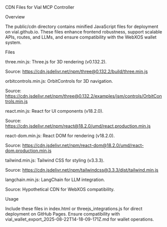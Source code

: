 CDN Files for Vial MCP Controller

Overview

The public/cdn directory contains minified JavaScript files for deployment on vial.github.io. These files enhance frontend robustness, support scalable APIs, routes, and LLMs, and ensure compatibility with the WebXOS wallet system.

Files





three.min.js: Three.js for 3D rendering (v0.132.2).





Source: https://cdn.jsdelivr.net/npm/three@0.132.2/build/three.min.js



orbitcontrols.min.js: OrbitControls for 3D navigation.





Source: https://cdn.jsdelivr.net/npm/three@0.132.2/examples/jsm/controls/OrbitControls.min.js



react.min.js: React for UI components (v18.2.0).





Source: https://cdn.jsdelivr.net/npm/react@18.2.0/umd/react.production.min.js



react-dom.min.js: React DOM for rendering (v18.2.0).





Source: https://cdn.jsdelivr.net/npm/react-dom@18.2.0/umd/react-dom.production.min.js



tailwind.min.js: Tailwind CSS for styling (v3.3.3).





Source: https://cdn.jsdelivr.net/npm/tailwindcss@3.3.3/dist/tailwind.min.js



langchain.min.js: LangChain for LLM integration.





Source: Hypothetical CDN for WebXOS compatibility.

Usage

Include these files in index.html or threejs_integrations.js for direct deployment on GitHub Pages. Ensure compatibility with vial_wallet_export_2025-08-22T14-18-09-171Z.md for wallet operations.
